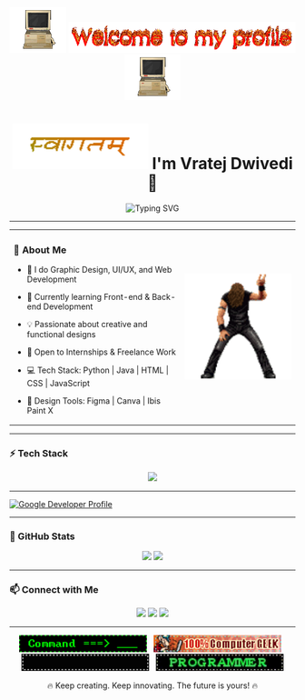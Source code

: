<p align="center">
  <img src="computer.gif" width="100px" alt="computer"/>
  <img src="cooltext490187207892835.gif" width="400px" alt="welcome"/>
  <img src="computer.gif" width="100px" alt="computer"/>
</p>



<h1 align="center">
  <img src="welcome-t.gif" height="80px" alt="welcome gif"/>
  I'm Vratej Dwivedi 👋
</h1>


<p align="center">
  <img src="https://readme-typing-svg.demolab.com?font=Fira+Code&size=22&pause=1000&color=F7009C&center=true&vCenter=true&width=500&lines=BCA+Student+%7C+Aspiring+Software+Engineer;Web+Developer+%7C+Graphic+Designer;Lover+of+Cool+Tech+%26+Aesthetic+Designs" alt="Typing SVG" />
</p>



---
<table>
  <tr>
    <td width="60%">
      
### 🚀 About Me
- 🎨 I do Graphic Design, UI/UX, and Web Development  
- 🌱 Currently learning Front-end & Back-end Development  
- 💡 Passionate about creative and functional designs  
- 📌 Open to Internships & Freelance Work  
- 💻 Tech Stack: Python | Java | HTML | CSS | JavaScript  
- 🎨 Design Tools: Figma | Canva | Ibis Paint X  

    </td>
    <td width="40%" align="center">
      <img src="dance 13.gif" width="250px" alt="retro computer gif"/>
    </td>
  </tr>
</table>

---

### ⚡ Tech Stack
<p align="center">
  <img src="https://skillicons.dev/icons?i=html,css,js,python,java,figma,canva" />
</p>

---

[![Google Developer Profile](https://img.shields.io/badge/Google%20Developer-4285F4?style=for-the-badge&logo=google&logoColor=white)](https://g.dev/VRATEJDWIVEDI)

---


### 🌟 GitHub Stats
<p align="center">
  <img src="https://github-readme-stats.vercel.app/api?username=VRATEJDWIVEDI&show_icons=true&theme=radical" height="180px"/>
  <img src="https://github-readme-streak-stats.herokuapp.com/?user=VRATEJDWIVEDI&theme=radical" height="180px"/>
</p>

---

### 📫 Connect with Me
<p align="center">
  <a href="https://www.linkedin.com/in/vratej-dwivedi-740957286"><img src="https://img.shields.io/badge/LinkedIn-blue?style=flat&logo=linkedin"></a>
  <a href="mailto:vratejdiwedi000@gmail.com"><img src="https://img.shields.io/badge/Gmail-red?style=flat&logo=gmail"></a>
  <a href="https://x.com/VratejD65359?t=0ubHNJUMpAy-yNTFj-_9jQ&s=08"><img src="https://img.shields.io/badge/Twitter-blue?style=flat&logo=twitter"></a>
</p>

---
<p align="center">
  <img src="cmnd.gif" height="30px"/> &nbsp;
  <img src="computergeek.gif" height="30px"/> &nbsp;
  <img src="k15.gif" height="30px"/> &nbsp;
  <img src="tumblr_2ef804456cb2fcd871571f24f9656af3_c473b607_250.webp" height="30px"/>
</p>

<p align="center">
  🔥 Keep creating. Keep innovating. The future is yours! 🔥
</p>
